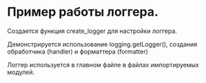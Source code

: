 # Пример работы логгера.

Создается функция create_logger для настройки логгера.

Демонстрируется использование logging.getLogger(), создания обработчика (handler) и форматтера (formatter)

Логгер используется в главном файле в файлах импортируемых модулей.

